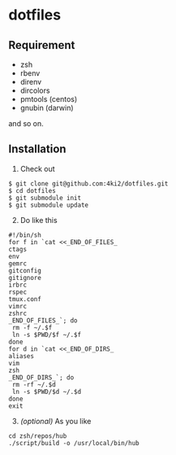 # dotfiles

## Requirement
- zsh
- rbenv
- direnv
- dircolors
- pmtools (centos)
- gnubin (darwin)

and so on.

## Installation

1. Check out
 ```shell
$ git clone git@github.com:4ki2/dotfiles.git
$ cd dotfiles
$ git submodule init
$ git submodule update
```

2. Do like this
 ```shell
#!/bin/sh
for f in `cat <<_END_OF_FILES_
ctags
env
gemrc
gitconfig
gitignore
irbrc
rspec
tmux.conf
vimrc
zshrc
_END_OF_FILES_`; do
  rm -f ~/.$f
  ln -s $PWD/$f ~/.$f
done
for d in `cat <<_END_OF_DIRS_
aliases
vim
zsh
_END_OF_DIRS_`; do
  rm -rf ~/.$d
  ln -s $PWD/$d ~/.$d
done
exit
```

3. *(optional)* As you like
 ```shell
cd zsh/repos/hub
./script/build -o /usr/local/bin/hub
```
